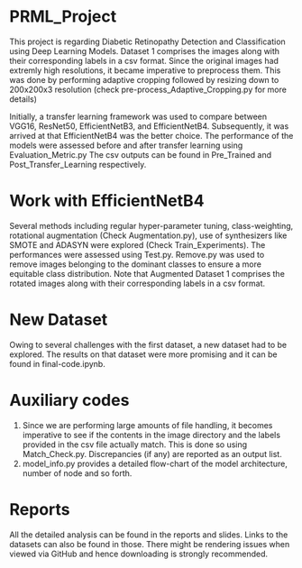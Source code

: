 # PRML_Project
This project is regarding Diabetic Retinopathy Detection and Classification using Deep Learning Models. Dataset 1 comprises the images along with their corresponding labels in a csv format.
Since the original images had extremly high resolutions, it became imperative to preprocess them. This was done by performing adaptive cropping followed by resizing down to 200x200x3 resolution (check pre-process_Adaptive_Cropping.py for more details)

Initially, a transfer learning framework was used to compare between VGG16, ResNet50, EfficientNetB3, and EfficientNetB4. 
Subsequently, it was arrived at that EfficientNetB4 was the better choice.
The performance of the models were assessed before and after transfer learning using Evaluation_Metric.py
The csv outputs can be found in Pre_Trained and Post_Transfer_Learning respectively.

# Work with EfficientNetB4

Several methods including regular hyper-parameter tuning, class-weighting, rotational augmentation (Check Augmentation.py), use of synthesizers like SMOTE and ADASYN were explored (Check Train_Experiments). The performances were assessed using Test.py.
Remove.py was used to remove images belonging to the dominant classes to ensure a more equitable class distribution.
Note that Augmented Dataset 1 comprises the rotated images along with their corresponding labels in a csv format.

# New Dataset

Owing to several challenges with the first dataset, a new dataset had to be explored. The results on that dataset were more promising and it can be found in final-code.ipynb.

# Auxiliary codes

1. Since we are performing large amounts of file handling, it becomes imperative to see if the contents in the image directory and the labels provided in the csv file actually match. This is done so using Match_Check.py. Discrepancies (if any) are reported as an output list.
2. model_info.py provides a detailed flow-chart of the model architecture, number of node and so forth.

# Reports

All the detailed analysis can be found in the reports and slides. Links to the datasets can also be found in those. There might be rendering issues when viewed via GitHub and hence downloading is strongly recommended.
